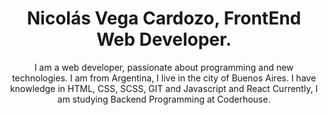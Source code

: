<div id="header" align="center">
    <h1 id="header" align="center">Nicolás Vega Cardozo, FrontEnd Web Developer.</h1>
    <p>I am a web developer, passionate about programming and new technologies. I am from Argentina, I live in the city of Buenos Aires. I have knowledge in HTML, CSS, SCSS, GIT and Javascript and React Currently, I am studying Backend Programming at Coderhouse.</p>

</div>
<!--



**NicolasVegaCardozo/NicolasVegaCardozo** is a ✨ _special_ ✨ repository because its `README.md` (this file) appears on your GitHub profile.

Here are some ideas to get you started:

- 🔭 I’m currently working on ...
- 🌱 I’m currently learning ...
- 👯 I’m looking to collaborate on ...
- 🤔 I’m looking for help with ...
- 💬 Ask me about ...
- 📫 How to reach me: ...
- 😄 Pronouns: ...
- ⚡ Fun fact: ...
-->
